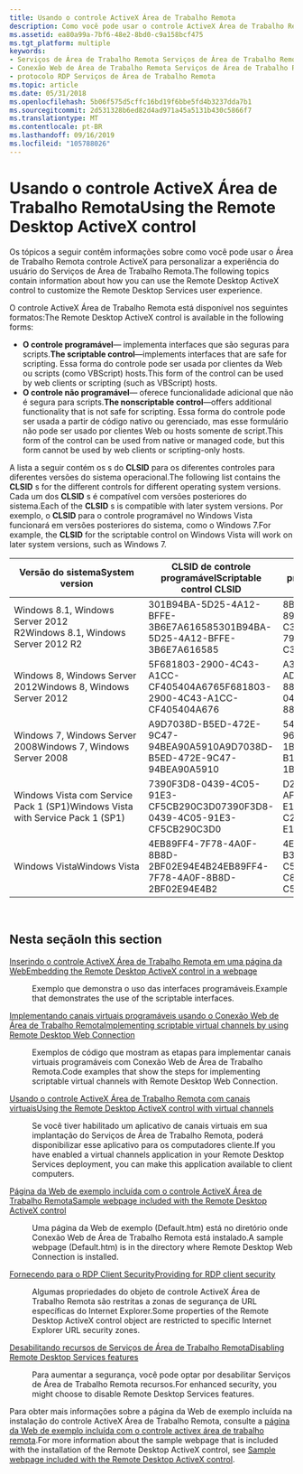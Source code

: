 ```yaml
---
title: Usando o controle ActiveX Área de Trabalho Remota
description: Como você pode usar o controle ActiveX Área de Trabalho Remota para personalizar a experiência do usuário do Serviços de Área de Trabalho Remota.
ms.assetid: ea80a99a-7bf6-48e2-8bd0-c9a158bcf475
ms.tgt_platform: multiple
keywords:
- Serviços de Área de Trabalho Remota Serviços de Área de Trabalho Remota, usando o controle ActiveX do Área de Trabalho Remota
- Conexão Web de Área de Trabalho Remota Serviços de Área de Trabalho Remota, usando
- protocolo RDP Serviços de Área de Trabalho Remota
ms.topic: article
ms.date: 05/31/2018
ms.openlocfilehash: 5b06f575d5cffc16bd19f6bbe5fd4b3237dda7b1
ms.sourcegitcommit: 2d531328b6ed82d4ad971a45a5131b430c5866f7
ms.translationtype: MT
ms.contentlocale: pt-BR
ms.lasthandoff: 09/16/2019
ms.locfileid: "105788026"
---
```

# <a name="using-the-remote-desktop-activex-control"></a><span data-ttu-id="03282-106">Usando o controle ActiveX Área de Trabalho Remota</span><span class="sxs-lookup"><span data-stu-id="03282-106">Using the Remote Desktop ActiveX control</span></span>

<span data-ttu-id="03282-107">Os tópicos a seguir contêm informações sobre como você pode usar o Área de Trabalho Remota controle ActiveX para personalizar a experiência do usuário do Serviços de Área de Trabalho Remota.</span><span class="sxs-lookup"><span data-stu-id="03282-107">The following topics contain information about how you can use the Remote Desktop ActiveX control to customize the Remote Desktop Services user experience.</span></span>

<span data-ttu-id="03282-108">O controle ActiveX Área de Trabalho Remota está disponível nos seguintes formatos:</span><span class="sxs-lookup"><span data-stu-id="03282-108">The Remote Desktop ActiveX control is available in the following forms:</span></span>

-   <span data-ttu-id="03282-109">**O controle programável**— implementa interfaces que são seguras para scripts.</span><span class="sxs-lookup"><span data-stu-id="03282-109">**The scriptable control**—implements interfaces that are safe for scripting.</span></span> <span data-ttu-id="03282-110">Essa forma do controle pode ser usada por clientes da Web ou scripts (como VBScript) hosts.</span><span class="sxs-lookup"><span data-stu-id="03282-110">This form of the control can be used by web clients or scripting (such as VBScript) hosts.</span></span>
-   <span data-ttu-id="03282-111">**O controle não programável**— oferece funcionalidade adicional que não é segura para scripts.</span><span class="sxs-lookup"><span data-stu-id="03282-111">**The nonscriptable control**—offers additional functionality that is not safe for scripting.</span></span> <span data-ttu-id="03282-112">Essa forma do controle pode ser usada a partir de código nativo ou gerenciado, mas esse formulário não pode ser usado por clientes Web ou hosts somente de script.</span><span class="sxs-lookup"><span data-stu-id="03282-112">This form of the control can be used from native or managed code, but this form cannot be used by web clients or scripting-only hosts.</span></span>

<span data-ttu-id="03282-113">A lista a seguir contém os s do **CLSID** para os diferentes controles para diferentes versões do sistema operacional.</span><span class="sxs-lookup"><span data-stu-id="03282-113">The following list contains the **CLSID** s for the different controls for different operating system versions.</span></span> <span data-ttu-id="03282-114">Cada um dos **CLSID** s é compatível com versões posteriores do sistema.</span><span class="sxs-lookup"><span data-stu-id="03282-114">Each of the **CLSID** s is compatible with later system versions.</span></span> <span data-ttu-id="03282-115">Por exemplo, o **CLSID** para o controle programável no Windows Vista funcionará em versões posteriores do sistema, como o Windows 7.</span><span class="sxs-lookup"><span data-stu-id="03282-115">For example, the **CLSID** for the scriptable control on Windows Vista will work on later system versions, such as Windows 7.</span></span>



| <span data-ttu-id="03282-116">Versão do sistema</span><span class="sxs-lookup"><span data-stu-id="03282-116">System version</span></span>                          | <span data-ttu-id="03282-117">CLSID de controle programável</span><span class="sxs-lookup"><span data-stu-id="03282-117">Scriptable control CLSID</span></span>             | <span data-ttu-id="03282-118">CLSID de controle não programável</span><span class="sxs-lookup"><span data-stu-id="03282-118">Nonscriptable control CLSID</span></span>          |
|-----------------------------------------|--------------------------------------|--------------------------------------|
| <span data-ttu-id="03282-119">Windows 8.1, Windows Server 2012 R2</span><span class="sxs-lookup"><span data-stu-id="03282-119">Windows 8.1, Windows Server 2012 R2</span></span>     | <span data-ttu-id="03282-120">301B94BA-5D25-4A12-BFFE-3B6E7A616585</span><span class="sxs-lookup"><span data-stu-id="03282-120">301B94BA-5D25-4A12-BFFE-3B6E7A616585</span></span> | <span data-ttu-id="03282-121">8B918B82-7985-4C24-89DF-C33AD2BBFBCD</span><span class="sxs-lookup"><span data-stu-id="03282-121">8B918B82-7985-4C24-89DF-C33AD2BBFBCD</span></span> |
| <span data-ttu-id="03282-122">Windows 8, Windows Server 2012</span><span class="sxs-lookup"><span data-stu-id="03282-122">Windows 8, Windows Server 2012</span></span>          | <span data-ttu-id="03282-123">5F681803-2900-4C43-A1CC-CF405404A676</span><span class="sxs-lookup"><span data-stu-id="03282-123">5F681803-2900-4C43-A1CC-CF405404A676</span></span> | <span data-ttu-id="03282-124">A3BC03A0-041D-42E3-AD22-882B7865C9C5</span><span class="sxs-lookup"><span data-stu-id="03282-124">A3BC03A0-041D-42E3-AD22-882B7865C9C5</span></span> |
| <span data-ttu-id="03282-125">Windows 7, Windows Server 2008</span><span class="sxs-lookup"><span data-stu-id="03282-125">Windows 7, Windows Server 2008</span></span>          | <span data-ttu-id="03282-126">A9D7038D-B5ED-472E-9C47-94BEA90A5910</span><span class="sxs-lookup"><span data-stu-id="03282-126">A9D7038D-B5ED-472E-9C47-94BEA90A5910</span></span> | <span data-ttu-id="03282-127">54D38BF7-B1EF-4479-9674-1BD6EA465258</span><span class="sxs-lookup"><span data-stu-id="03282-127">54D38BF7-B1EF-4479-9674-1BD6EA465258</span></span> |
| <span data-ttu-id="03282-128">Windows Vista com Service Pack 1 (SP1)</span><span class="sxs-lookup"><span data-stu-id="03282-128">Windows Vista with Service Pack 1 (SP1)</span></span> | <span data-ttu-id="03282-129">7390F3D8-0439-4C05-91E3-CF5CB290C3D0</span><span class="sxs-lookup"><span data-stu-id="03282-129">7390F3D8-0439-4C05-91E3-CF5CB290C3D0</span></span> | <span data-ttu-id="03282-130">D2EA46A7-C2BF-426B-AF24-E19C44456399</span><span class="sxs-lookup"><span data-stu-id="03282-130">D2EA46A7-C2BF-426B-AF24-E19C44456399</span></span> |
| <span data-ttu-id="03282-131">Windows Vista</span><span class="sxs-lookup"><span data-stu-id="03282-131">Windows Vista</span></span>                           | <span data-ttu-id="03282-132">4EB89FF4-7F78-4A0F-8B8D-2BF02E94E4B2</span><span class="sxs-lookup"><span data-stu-id="03282-132">4EB89FF4-7F78-4A0F-8B8D-2BF02E94E4B2</span></span> | <span data-ttu-id="03282-133">4EB2F086-C818-447E-B32C-C51CE2B30D31</span><span class="sxs-lookup"><span data-stu-id="03282-133">4EB2F086-C818-447E-B32C-C51CE2B30D31</span></span> |



 

## <a name="in-this-section"></a><span data-ttu-id="03282-134">Nesta seção</span><span class="sxs-lookup"><span data-stu-id="03282-134">In this section</span></span>

<dl> <dt>

[<span data-ttu-id="03282-135">Inserindo o controle ActiveX Área de Trabalho Remota em uma página da Web</span><span class="sxs-lookup"><span data-stu-id="03282-135">Embedding the Remote Desktop ActiveX control in a webpage</span></span>](embedding-the-remote-desktop-activex-control-in-a-web-page.md)
</dt> <dd>

<span data-ttu-id="03282-136">Exemplo que demonstra o uso das interfaces programáveis.</span><span class="sxs-lookup"><span data-stu-id="03282-136">Example that demonstrates the use of the scriptable interfaces.</span></span>

</dd> <dt>

[<span data-ttu-id="03282-137">Implementando canais virtuais programáveis usando o Conexão Web de Área de Trabalho Remota</span><span class="sxs-lookup"><span data-stu-id="03282-137">Implementing scriptable virtual channels by using Remote Desktop Web Connection</span></span>](implementing-scriptable-virtual-channels-using-remote-desktop-web-connection.md)
</dt> <dd>

<span data-ttu-id="03282-138">Exemplos de código que mostram as etapas para implementar canais virtuais programáveis com Conexão Web de Área de Trabalho Remota.</span><span class="sxs-lookup"><span data-stu-id="03282-138">Code examples that show the steps for implementing scriptable virtual channels with Remote Desktop Web Connection.</span></span>

</dd> <dt>

[<span data-ttu-id="03282-139">Usando o controle ActiveX Área de Trabalho Remota com canais virtuais</span><span class="sxs-lookup"><span data-stu-id="03282-139">Using the Remote Desktop ActiveX control with virtual channels</span></span>](using-the-remote-desktop-activex-control-with-virtual-channels.md)
</dt> <dd>

<span data-ttu-id="03282-140">Se você tiver habilitado um aplicativo de canais virtuais em sua implantação do Serviços de Área de Trabalho Remota, poderá disponibilizar esse aplicativo para os computadores cliente.</span><span class="sxs-lookup"><span data-stu-id="03282-140">If you have enabled a virtual channels application in your Remote Desktop Services deployment, you can make this application available to client computers.</span></span>

</dd> <dt>

[<span data-ttu-id="03282-141">Página da Web de exemplo incluída com o controle ActiveX Área de Trabalho Remota</span><span class="sxs-lookup"><span data-stu-id="03282-141">Sample webpage included with the Remote Desktop ActiveX control</span></span>](sample-web-page-included-with-the-remote-desktop-activex-control.md)
</dt> <dd>

<span data-ttu-id="03282-142">Uma página da Web de exemplo (Default.htm) está no diretório onde Conexão Web de Área de Trabalho Remota está instalado.</span><span class="sxs-lookup"><span data-stu-id="03282-142">A sample webpage (Default.htm) is in the directory where Remote Desktop Web Connection is installed.</span></span>

</dd> <dt>

[<span data-ttu-id="03282-143">Fornecendo para o RDP Client Security</span><span class="sxs-lookup"><span data-stu-id="03282-143">Providing for RDP client security</span></span>](providing-for-rdp-client-security.md)
</dt> <dd>

<span data-ttu-id="03282-144">Algumas propriedades do objeto de controle ActiveX Área de Trabalho Remota são restritas a zonas de segurança de URL específicas do Internet Explorer.</span><span class="sxs-lookup"><span data-stu-id="03282-144">Some properties of the Remote Desktop ActiveX control object are restricted to specific Internet Explorer URL security zones.</span></span>

</dd> <dt>

[<span data-ttu-id="03282-145">Desabilitando recursos de Serviços de Área de Trabalho Remota</span><span class="sxs-lookup"><span data-stu-id="03282-145">Disabling Remote Desktop Services features</span></span>](disabling-terminal-services-features.md)
</dt> <dd>

<span data-ttu-id="03282-146">Para aumentar a segurança, você pode optar por desabilitar Serviços de Área de Trabalho Remota recursos.</span><span class="sxs-lookup"><span data-stu-id="03282-146">For enhanced security, you might choose to disable Remote Desktop Services features.</span></span>

</dd> </dl>

<span data-ttu-id="03282-147">Para obter mais informações sobre a página da Web de exemplo incluída na instalação do controle ActiveX Área de Trabalho Remota, consulte a [página da Web de exemplo incluída com o controle activex área de trabalho remota](sample-web-page-included-with-the-remote-desktop-activex-control.md).</span><span class="sxs-lookup"><span data-stu-id="03282-147">For more information about the sample webpage that is included with the installation of the Remote Desktop ActiveX control, see [Sample webpage included with the Remote Desktop ActiveX control](sample-web-page-included-with-the-remote-desktop-activex-control.md).</span></span>

 

 




